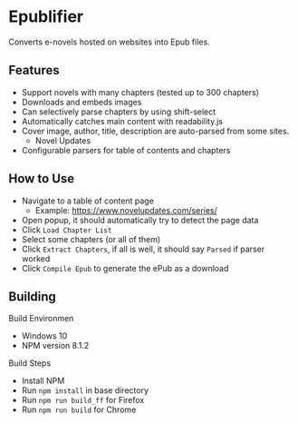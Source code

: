 # Epublifier #

Converts e-novels hosted on websites into Epub files.

## Features ##
- Support novels with many chapters (tested up to 300 chapters)
- Downloads and embeds images
- Can selectively parse chapters by using shift-select
- Automatically catches main content with readability.js
- Cover image, author, title, description are auto-parsed from some sites.
  - Novel Updates
- Configurable parsers for table of contents and chapters

## How to Use ##
- Navigate to a table of content page
  - Example: https://www.novelupdates.com/series/<series>
- Open popup, it should automatically try to detect the page data
- Click `Load Chapter List`
- Select some chapters (or all of them)
- Click `Extract Chapters`, if all is well, it should say `Parsed` if parser worked
- Click `Compile Epub` to generate the ePub as a download

## Building ##
Build Environmen 
- Windows 10
- NPM version 8.1.2

Build Steps
- Install NPM
- Run `npm install` in base directory 
- Run `npm run build_ff` for Firefox
- Run `npm run build` for Chrome